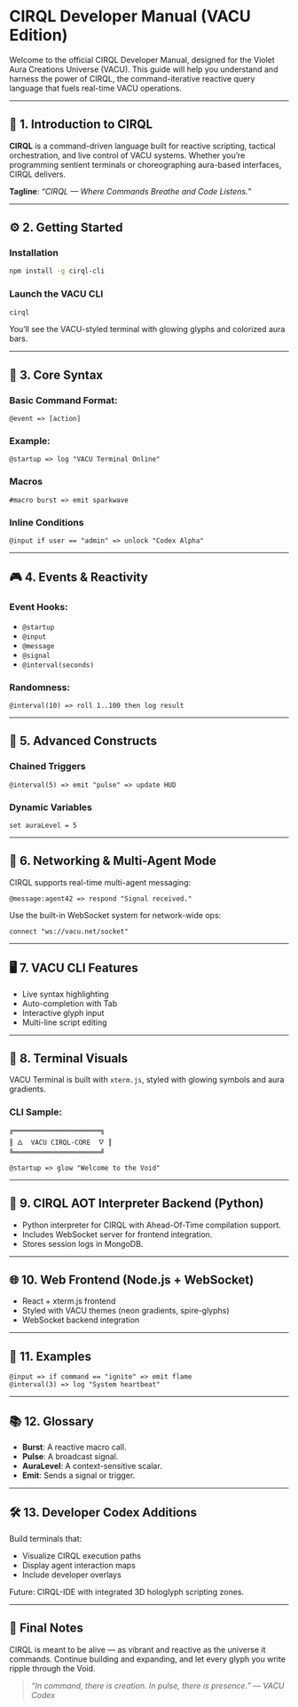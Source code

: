 # CIRQL Developer Manual (VACU Edition)

Welcome to the official CIRQL Developer Manual, designed for the Violet Aura Creations Universe (VACU). This guide will help you understand and harness the power of CIRQL, the command-iterative reactive query language that fuels real-time VACU operations.

---

## 🌌 1. Introduction to CIRQL

**CIRQL** is a command-driven language built for reactive scripting, tactical orchestration, and live control of VACU systems. Whether you’re programming sentient terminals or choreographing aura-based interfaces, CIRQL delivers.

**Tagline**: *“CIRQL — Where Commands Breathe and Code Listens.”*

---

## ⚙️ 2. Getting Started

### Installation
```bash
npm install -g cirql-cli
```

### Launch the VACU CLI
```bash
cirql
```

You’ll see the VACU-styled terminal with glowing glyphs and colorized aura bars.

---

## 🧠 3. Core Syntax

### Basic Command Format:
```cirql
@event => [action]
```

### Example:
```cirql
@startup => log "VACU Terminal Online"
```

### Macros
```cirql
#macro burst => emit sparkwave
```

### Inline Conditions
```cirql
@input if user == "admin" => unlock "Codex Alpha"
```

---

## 🎮 4. Events & Reactivity

### Event Hooks:
- `@startup`
- `@input`
- `@message`
- `@signal`
- `@interval(seconds)`

### Randomness:
```cirql
@interval(10) => roll 1..100 then log result
```

---

## 🧩 5. Advanced Constructs

### Chained Triggers
```cirql
@interval(5) => emit "pulse" => update HUD
```

### Dynamic Variables
```cirql
set auraLevel = 5
```

---

## 🔌 6. Networking & Multi-Agent Mode

CIRQL supports real-time multi-agent messaging:
```cirql
@message:agent42 => respond "Signal received."
```

Use the built-in WebSocket system for network-wide ops:
```cirql
connect "ws://vacu.net/socket"
```

---

## 🖥️ 7. VACU CLI Features

- Live syntax highlighting
- Auto-completion with Tab
- Interactive glyph input
- Multi-line script editing

---

## 🎨 8. Terminal Visuals

VACU Terminal is built with `xterm.js`, styled with glowing symbols and aura gradients.

### CLI Sample:
```
╔══════════════════════╗
║ 🜂  VACU CIRQL-CORE  🜄 ║
╚══════════════════════╝

@startup => glow "Welcome to the Void"
```

---

## 🔧 9. CIRQL AOT Interpreter Backend (Python)

- Python interpreter for CIRQL with Ahead-Of-Time compilation support.
- Includes WebSocket server for frontend integration.
- Stores session logs in MongoDB.

---

## 🌐 10. Web Frontend (Node.js + WebSocket)

- React + xterm.js frontend
- Styled with VACU themes (neon gradients, spire-glyphs)
- WebSocket backend integration

---

## 🧪 11. Examples

```cirql
@input => if command == "ignite" => emit flame
@interval(3) => log "System heartbeat"
```

---

## 📚 12. Glossary

- **Burst**: A reactive macro call.
- **Pulse**: A broadcast signal.
- **AuraLevel**: A context-sensitive scalar.
- **Emit**: Sends a signal or trigger.

---

## 🛠️ 13. Developer Codex Additions

Build terminals that:
- Visualize CIRQL execution paths
- Display agent interaction maps
- Include developer overlays

Future: CIRQL-IDE with integrated 3D hologlyph scripting zones.

---

## 🚀 Final Notes

CIRQL is meant to be alive — as vibrant and reactive as the universe it commands.
Continue building and expanding, and let every glyph you write ripple through the Void.

> *“In command, there is creation. In pulse, there is presence.” — VACU Codex*

